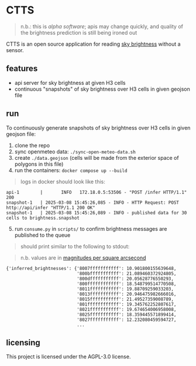 # CTTS

> n.b.: this is _alpha software_; apis may change quickly, and quality of the brightness prediction is still being ironed out

CTTS is an open source application for reading [sky brightness](https://en.wikipedia.org/wiki/Sky_brightness) without a sensor.

## features

- api server for sky brightness at given H3 cells
- continuous "snapshots" of sky brightness over H3 cells in given geojson file

## run

To continuously generate snapshots of sky brightness over H3 cells in given geojson file:

1. clone the repo
2. sync openmeteo data: `./sync-open-meteo-data.sh`
3. create `./data.geojson` (cells will be made from the exterior space of polygons in this file)
4. run the containers: `docker compose up --build`

> logs in docker should look like this:

```log
api-1        |       INFO   172.18.0.5:53506 - "POST /infer HTTP/1.1" 200
snapshot-1   | 2025-03-08 15:45:26,085 - INFO - HTTP Request: POST http://api/infer "HTTP/1.1 200 OK"
snapshot-1   | 2025-03-08 15:45:26,089 - INFO - published data for 30 cells to brightness.snapshot
```

5. run `consume.py` in `scripts/` to confirm brightness messages are published to the queue

> should print similar to the following to stdout:

> n.b. values are in [magnitudes per square arcsecond](http://www.unihedron.com/projects/darksky/faq.php)

```log
{'inferred_brightnesses': {'8007fffffffffff': 10.901800155639648,
                           '800bfffffffffff': 21.089460372924805,
                           '800dfffffffffff': 20.05628776550293,
                           '800ffffffffffff': 18.548799514770508,
                           '8011fffffffffff': 19.88709259033203,
                           '8013fffffffffff': 20.946475982666016,
                           '8015fffffffffff': 21.49527359008789,
                           '801ffffffffffff': 19.345762252807617,
                           '8021fffffffffff': 19.674654006958008,
                           '8025fffffffffff': 18.359445571899414,
                           '8027fffffffffff': 12.232080459594727,
                           ...
```

## licensing

This project is licensed under the AGPL-3.0 license.
